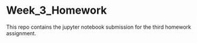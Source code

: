 # Week_3_Homework
This repo contains the jupyter notebook submission for the third homework assignment.
